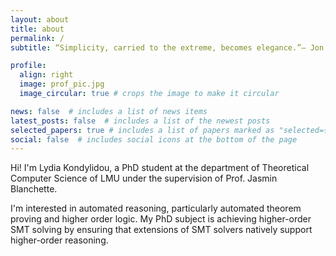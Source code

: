 ```yaml
---
layout: about
title: about
permalink: /
subtitle: “Simplicity, carried to the extreme, becomes elegance.”— Jon Franklin

profile:
  align: right
  image: prof_pic.jpg
  image_circular: true # crops the image to make it circular

news: false  # includes a list of news items
latest_posts: false  # includes a list of the newest posts
selected_papers: true # includes a list of papers marked as "selected={true}"
social: false  # includes social icons at the bottom of the page
---
```


Hi! I'm Lydia Kondylidou, a PhD student at the department of Theoretical Computer Science of LMU under the supervision of Prof. Jasmin Blanchette.

I'm interested in automated reasoning, particularly automated theorem proving and higher order logic. 
My PhD subject is achieving higher-order SMT solving by ensuring that extensions of SMT solvers natively support higher-order reasoning. 